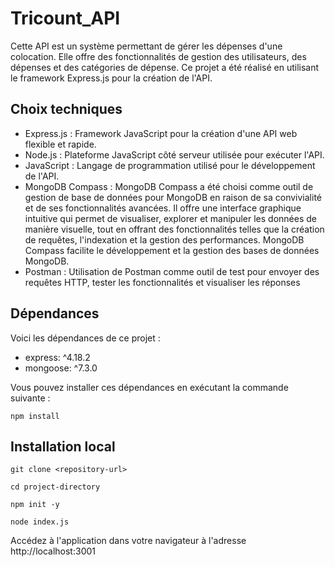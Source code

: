 # Tricount_API

Cette API est un système permettant de gérer les dépenses d'une colocation. Elle offre des fonctionnalités de gestion des utilisateurs, des dépenses et des catégories de dépense. Ce projet a été réalisé en utilisant le framework Express.js pour la création de l'API.

## Choix techniques

- Express.js : Framework JavaScript pour la création d'une API web flexible et rapide.
- Node.js : Plateforme JavaScript côté serveur utilisée pour exécuter l'API.
- JavaScript : Langage de programmation utilisé pour le développement de l'API.
- MongoDB Compass : MongoDB Compass a été choisi comme outil de gestion de base de données pour MongoDB en raison de sa convivialité et de ses fonctionnalités avancées. Il offre une interface graphique intuitive qui permet de visualiser, explorer et manipuler les données de manière visuelle, tout en offrant des fonctionnalités telles que la création de requêtes, l'indexation et la gestion des performances. MongoDB Compass facilite le développement et la gestion des bases de données MongoDB.
- Postman : Utilisation de Postman comme outil de test pour envoyer des requêtes HTTP, tester les fonctionnalités et visualiser les réponses

## Dépendances

Voici les dépendances de ce projet :

- express: ^4.18.2
- mongoose: ^7.3.0

Vous pouvez installer ces dépendances en exécutant la commande suivante :

```shell
npm install
```

## Installation local

```shell
git clone <repository-url>
```
```shell
cd project-directory
```
```shell
npm init -y
```
```shell
node index.js
```

Accédez à l'application dans votre navigateur à l'adresse http://localhost:3001